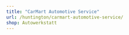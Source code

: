 ```yaml
---
title: "CarMart Automotive Service"
url: /huntington/carmart-automotive-service/
shop: Autowerkstatt
---
```

